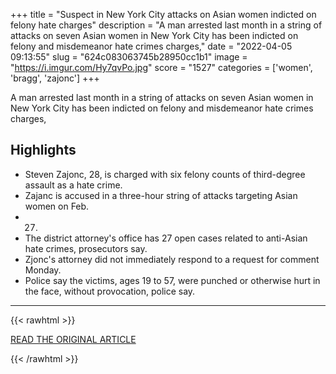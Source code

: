 +++
title = "Suspect in New York City attacks on Asian women indicted on felony hate charges"
description = "A man arrested last month in a string of attacks on seven Asian women in New York City has been indicted on felony and misdemeanor hate crimes charges,"
date = "2022-04-05 09:13:55"
slug = "624c083063745b28950cc1b1"
image = "https://i.imgur.com/Hy7qvPo.jpg"
score = "1527"
categories = ['women', 'bragg', 'zajonc']
+++

A man arrested last month in a string of attacks on seven Asian women in New York City has been indicted on felony and misdemeanor hate crimes charges,

## Highlights

- Steven Zajonc, 28, is charged with six felony counts of third-degree assault as a hate crime.
- Zajanc is accused in a three-hour string of attacks targeting Asian women on Feb.
- 27.
- The district attorney's office has 27 open cases related to anti-Asian hate crimes, prosecutors say.
- Zjonc's attorney did not immediately respond to a request for comment Monday.
- Police say the victims, ages 19 to 57, were punched or otherwise hurt in the face, without provocation, police say.

---

{{< rawhtml >}}
  <p class="article-category">
    <a target="_blank" href="https://www.nbcnews.com/news/us-news/suspect-new-york-city-attacks-asian-women-indicted-felony-hate-charges-rcna22929">READ THE ORIGINAL ARTICLE</a>
  </p>
{{< /rawhtml >}}
